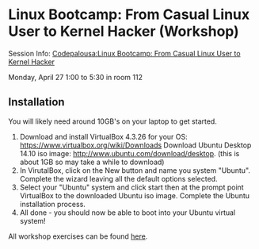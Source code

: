 # Linux Bootcamp: From Casual Linux User to Kernel Hacker (Workshop)

Session Info:
[Codepalousa:Linux Bootcamp: From Casual Linux User to Kernel Hacker](http://codepalousa.com/schedule/sessions/linux-bootcamp-from-casual-linux-user-to-kernel-hacker/)

Monday, April 27   1:00 to 5:30 in room 112

## Installation
You will likely need around 10GB's on your laptop to get started.

1. Download and install VirtualBox 4.3.26 for your OS: https://www.virtualbox.org/wiki/Downloads
Download Ubuntu Desktop 14.10 iso image: http://www.ubuntu.com/download/desktop. (this is about 1GB so may take a while to download)
1. In VirutalBox, click on the New button and name you system "Ubuntu". Complete the wizard leaving all the default options selected.
1. Select your "Ubuntu" system and click start then at the prompt point VirtualBox to the downloaded Ubuntu iso image.
Complete the Ubuntu installation process.
1. All done - you should now be able to boot into your Ubuntu virtual system!

All workshop exercises can be found [here](workshop).